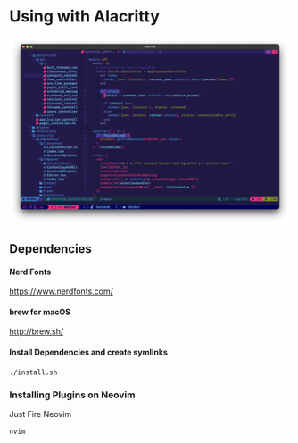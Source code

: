 # Using with Alacritty

![Terminal Screenshot](https://raw.githubusercontent.com/stulzer/dot-files/master/screenshot.png)

## Dependencies

#### Nerd Fonts
https://www.nerdfonts.com/

#### brew for macOS
http://brew.sh/

#### Install Dependencies and create symlinks
```
./install.sh
```

### Installing Plugins on Neovim

Just Fire Neovim

```
nvim
```
